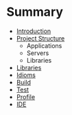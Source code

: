 # Summary

* [Introduction](README.md)
* [Project Structure](project_structure.md)
   * Applications
   * Servers
   * Libraries
* [Libraries](libraries.md)
* [Idioms](idioms.md)
* [Build](build.md)
* [Test](test.md)
* [Profile](profile.md)
* [IDE](ide.md)

